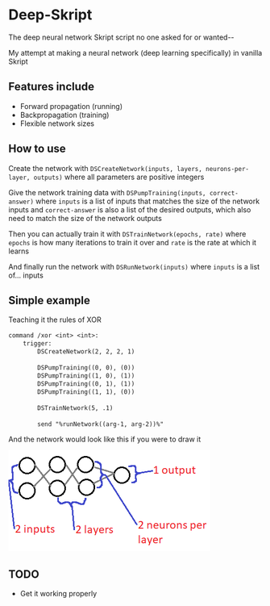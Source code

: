 # Deep-Skript

The deep neural network Skript script no one asked for or wanted--

My attempt at making a neural network (deep learning specifically) in vanilla Skript

## Features include

- Forward propagation (running)
- Backpropagation (training)
- Flexible network sizes

## How to use

Create the network with `DSCreateNetwork(inputs, layers, neurons-per-layer, outputs)` where all parameters are positive integers

Give the network training data with `DSPumpTraining(inputs, correct-answer)` where `inputs` is a list of inputs that matches the size of the network inputs and `correct-answer` is also a list of the desired outputs, which also need to match the size of the network outputs

Then you can actually train it with `DSTrainNetwork(epochs, rate)` where `epochs` is how many iterations to train it over and `rate` is the rate at which it learns

And finally run the network with `DSRunNetwork(inputs)` where `inputs` is a list of... inputs

## Simple example

Teaching it the rules of XOR

```
command /xor <int> <int>:
    trigger:
        DSCreateNetwork(2, 2, 2, 1)

        DSPumpTraining((0, 0), (0))
        DSPumpTraining((1, 0), (1))
        DSPumpTraining((0, 1), (1))
        DSPumpTraining((1, 1), (0))

        DSTrainNetwork(5, .1)

        send "%runNetwork((arg-1, arg-2))%"
```
And the network would look like this if you were to draw it

![What the above example would look like](example.png)

## TODO
- Get it working properly
